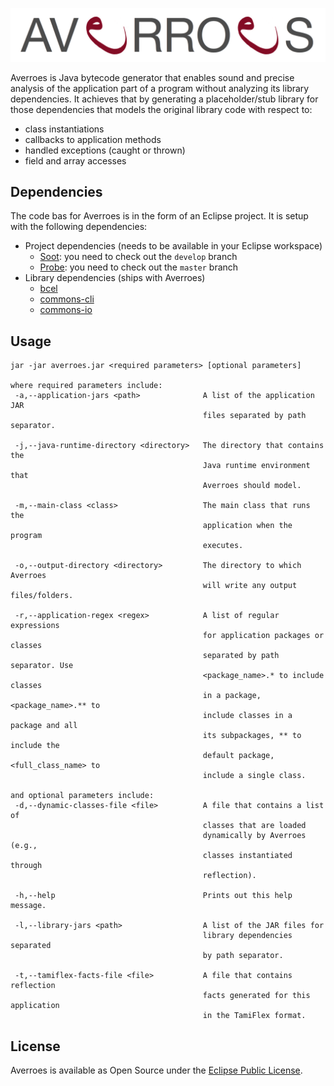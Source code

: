![Averroes logo](/logo/logo.png)

Averroes is Java bytecode generator that enables sound and precise analysis of the application part of a program without analyzing its library dependencies. It achieves that by generating a placeholder/stub library for those dependencies that models the original library code with respect to:
- class instantiations
- callbacks to application methods
- handled exceptions (caught or thrown)
- field and array accesses

## Dependencies

The code bas for Averroes is in the form of an Eclipse project. It is setup with the following dependencies:

* Project dependencies (needs to be available in your Eclipse workspace)
    - [Soot](https://github.com/Sable/soot): you need to check out the `develop` branch
    - [Probe](https://github.com/karimhamdanali/probe): you need to check out the `master` branch
* Library dependencies (ships with Averroes)
     - [bcel](https://commons.apache.org/proper/commons-bcel/)
     - [commons-cli](https://commons.apache.org/proper/commons-cli/)
     - [commons-io](https://commons.apache.org/proper/commons-io/)

## Usage

``` text
jar -jar averroes.jar <required parameters> [optional parameters]

where required parameters include:
 -a,--application-jars <path>              A list of the application JAR
                                           files separated by path separator.
 
 -j,--java-runtime-directory <directory>   The directory that contains the
                                           Java runtime environment that
                                           Averroes should model.
                                           
 -m,--main-class <class>                   The main class that runs the
                                           application when the program
                                           executes.
                                           
 -o,--output-directory <directory>         The directory to which Averroes
                                           will write any output files/folders.
                                           
 -r,--application-regex <regex>            A list of regular expressions
                                           for application packages or classes 
                                           separated by path separator. Use 
                                           <package_name>.* to include classes 
                                           in a package, <package_name>.** to 
                                           include classes in a package and all 
                                           its subpackages, ** to include the 
                                           default package, <full_class_name> to 
                                           include a single class.

and optional parameters include:
 -d,--dynamic-classes-file <file>          A file that contains a list of
                                           classes that are loaded
                                           dynamically by Averroes (e.g.,
                                           classes instantiated through
                                           reflection).
                                           
 -h,--help                                 Prints out this help message.
 
 -l,--library-jars <path>                  A list of the JAR files for
                                           library dependencies separated
                                           by path separator.
                                           
 -t,--tamiflex-facts-file <file>           A file that contains reflection
                                           facts generated for this application 
                                           in the TamiFlex format.
```

## License

Averroes is available as Open Source under the [Eclipse Public License](https://www.eclipse.org/legal/epl-v10.html).

